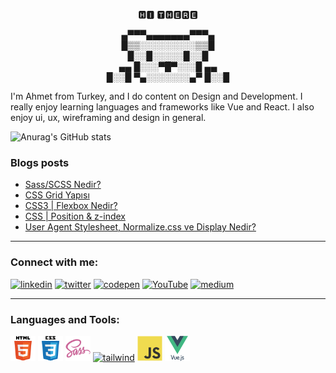 <p align="center">
🅷🅸 🆃🅷🅴🆁🅴
  </p>
  
<p align="center">
   ▄▀▀▀▄▄▄▄▄▄▄▀▀▀▄<br>
   █▒▒░░░░░░░░░▒▒█<br>
    █░░█░░░░░█░░█<br>
 ▄▄  █░░░▀█▀░░░█  ▄▄  <br>
█░░█ ▀▄░░░░░░░▄▀ █░░█<br>
</p>



  I'm Ahmet from Turkey, and I do content on Design and Development. I really enjoy learning languages and frameworks like Vue and React. I also enjoy
  ui, ux, wireframing and design in general. 

![Anurag's GitHub stats](https://github-readme-stats.vercel.app/api?username=ahmetloca)


### Blogs posts
<!-- BLOG-POST-LIST:START -->
- [Sass/SCSS Nedir?]([https://medium.com/@locaahmet/sass-ve-scss-nedir-f30c06c0f39a])
- [CSS Grid Yapısı](https://evrentan.medium.com/javadoc-software-documentation-b028284377ce?source=rss-16e1fd38164------2)
- [CSS3 | Flexbox Nedir?](https://evrentan.medium.com/builder-design-pattern-3f7a4fd1c0cb?source=rss-16e1fd38164------2)
- [CSS | Position & z-index](https://evrentan.medium.com/java-reflection-api-97ff4c3d14f9?source=rss-16e1fd38164------2)
- [User Agent Stylesheet, Normalize.css ve Display Nedir?](https://evrentan.medium.com/records-in-java-e8bb46a0a794?source=rss-16e1fd38164------2)
<!-- BLOG-POST-LIST:END -->


---

<h3 align="left">Connect with me:</h3>

[<img src='https://cdn.jsdelivr.net/npm/simple-icons@3.0.1/icons/linkedin.svg' alt='linkedin' height='40'>](https://www.linkedin.com/in/https://www.linkedin.com/in/ahmet-loca-901875167//)  [<img src='https://cdn.jsdelivr.net/npm/simple-icons@3.0.1/icons/twitter.svg' alt='twitter' height='40'>](https://twitter.com/ahmetloca)  [<img src='https://cdn.jsdelivr.net/npm/simple-icons@3.0.1/icons/codepen.svg' alt='codepen' height='40'>](https://codepen.io/ahmetloca)  [<img src='https://cdn.jsdelivr.net/npm/simple-icons@3.0.1/icons/youtube.svg' alt='YouTube' height='40'>](https://www.youtube.com/channel/https://www.youtube.com/channel/UCxIHalpAJdjnU0_Z4g0QBIw)  [<img src='https://cdn.jsdelivr.net/npm/simple-icons@3.0.1/icons/medium.svg' alt='medium' height='40'>](https://medium.com/@locaahmet)  

---

<h3 align="left">Languages and Tools:</h3>
<p align="left"><a href="https://www.w3.org/html/" target="_blank" rel="noreferrer"> <img src="https://raw.githubusercontent.com/devicons/devicon/master/icons/html5/html5-original-wordmark.svg" alt="html5" width="40" height="40"/></a> <a href="https://www.w3schools.com/css/" target="_blank" rel="noreferrer"><img src="https://raw.githubusercontent.com/devicons/devicon/master/icons/css3/css3-original-wordmark.svg" alt="css3" width="40" height="40"/></a> <a href="https://sass-lang.com" target="_blank" rel="noreferrer"><img src="https://raw.githubusercontent.com/devicons/devicon/master/icons/sass/sass-original.svg" alt="sass" width="40" height="40"/></a> <a href="https://tailwindcss.com/" target="_blank" rel="noreferrer"><img src="https://www.vectorlogo.zone/logos/tailwindcss/tailwindcss-icon.svg" alt="tailwind" width="40" height="40"/></a> <a href="https://developer.mozilla.org/en-US/docs/Web/JavaScript" target="_blank" rel="noreferrer"> <img src="https://raw.githubusercontent.com/devicons/devicon/master/icons/javascript/javascript-original.svg" alt="javascript" width="40" height="40"/></a> <a href="https://vuejs.org/" target="_blank" rel="noreferrer"><img src="https://raw.githubusercontent.com/devicons/devicon/master/icons/vuejs/vuejs-original-wordmark.svg" alt="vuejs" width="40" height="40"/></a></p>

  

